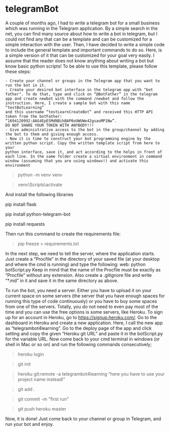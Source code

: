# telegramBot
A couple of months ago, I had to write a telegram bot for a small business which was running in the Telegram application. By a simple search in the net, you can find many source about how to write a bot in telegram, but I could not find any that can be a template and can be customized for a simple interaction with the user.  Then, I have decided to write a simple code to include the general template and important commands to do so. Here, is a simple version of it that can be customized for your goal very easily.  I assume that the reader does not know anything about writing a bot but know basic python scripts!
To be able to use this template, please follow these steps:

    - Create your channel or groups in the Telegram app that you want to run the bot in it.
    - Create your desired bot interface in the telegram app with "bot father". To do that, type and click on “@BotFather” in the telegram
    app and create newbot with the command /newbot and follow the instruction. Here, I create a sample bot with this name “testBotLearning” 
    and this username “testLearnCreateBot” and received this HTTP API token from the botFather: “1694120992:AAG4EpESMdNBihBAP0oUWUWe42gsaoMP1Nw”.
    DO NOT SHARE YOUR TOKEN WITH ANYBODY!!!
    - Give administrative access to the bot in the group/channel by adding the bot to them and giving enough access.
    - Now it is time to construct your bot programming engine by the written python script. Copy the written template script from here to your
    python interface, save it, and act according to the helps in front of each line. In the same folder create a virtual environment in command 
    window (assuming that you are using windows!) and activate this environment
    
>python -m venv venv

>venv\Scripts\activate

And install the following libraries

pip install flask

pip install python-telegram-bot

pip install requests

Then run this command to create the requirements file:

>pip freeze > requirements.txt

In the next step, we need to tell the server, where the application starts. Just create a “Procfile” in the directory of your saved file (at your desktop and where the cmd is running) and type the following: 
web: python botScript.py
Keep in mind that the name of the Procfile must be exactly as “Procfile” without any extension. Also create a .gitignore file and write “*.md” in it and save it in the same directory as above. 

To run the bot, you need a server. Either you have to upload it on your current space on some servers (the server that you have enough spaces for running this type of code continuously) or you have to buy some spaces from one of the servers. Totally, you do not need to even pay most of the time and you can use the free options is some servers, like Heroku. To sign up for an account in Heroku, go to https://signup.heroku.com/. 
Go to the dashboard in Heroku and create a new application. Here, I call the new app as “telegrambot4learning”. Go to the deploy page of the app and click setting and copy the given “Heroku git URL” and paste it in the botScript.py for the variable URL.
Now come back to your cmd terminal in windows (or shell in Mac or so on) and run the following commands consecutively;

>heroku login

>git init

>heroku git:remote -a telegrambot4learning  “here you have to use your project name instead!”

>git add .

>git commit -m "first run"

>git push heroku master

Now, it is done! Just come back to your channel or group in Telegram, and run your bot and enjoy.

